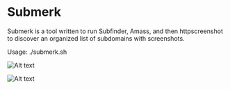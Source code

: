 
Submerk
=======
Submerk is a tool written to run Subfinder, Amass, and then httpscreenshot to discover an organized list of subdomains with screenshots.

Usage: ./submerk.sh


![Alt text](https://image.ibb.co/bUROEo/sub1.jpg "Submerk")

![Alt text](https://image.ibb.co/fDqdfT/sub2.jpg "Submerk")
